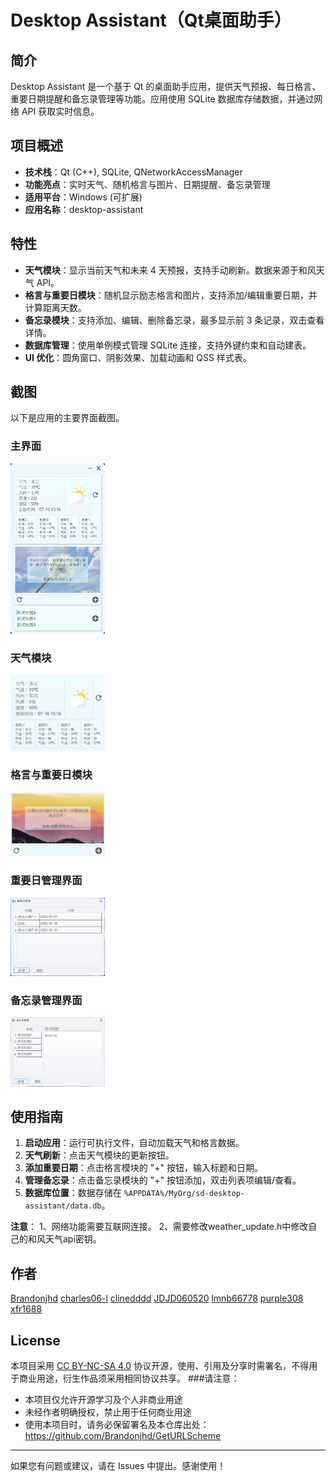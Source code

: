 # Desktop Assistant（Qt桌面助手）

## 简介
Desktop Assistant 是一个基于 Qt 的桌面助手应用，提供天气预报、每日格言、重要日期提醒和备忘录管理等功能。应用使用 SQLite 数据库存储数据，并通过网络 API 获取实时信息。

## 项目概述
- **技术栈**：Qt (C++), SQLite, QNetworkAccessManager
- **功能亮点**：实时天气、随机格言与图片、日期提醒、备忘录管理
- **适用平台**：Windows (可扩展)
- **应用名称**：desktop-assistant

## 特性
- **天气模块**：显示当前天气和未来 4 天预报，支持手动刷新。数据来源于和风天气 API。
- **格言与重要日模块**：随机显示励志格言和图片，支持添加/编辑重要日期，并计算距离天数。
- **备忘录模块**：支持添加、编辑、删除备忘录，最多显示前 3 条记录，双击查看详情。
- **数据库管理**：使用单例模式管理 SQLite 连接，支持外键约束和自动建表。
- **UI 优化**：圆角窗口、阴影效果、加载动画和 QSS 样式表。

## 截图
以下是应用的主要界面截图。

### 主界面
<img src="images/main_interface.png" alt="主界面图片" width="30%">

### 天气模块
<img src="images/weather_module.gif" alt="天气模块图片" width="30%">

### 格言与重要日模块
<img src="images/tips_important_day_module.gif" alt="格言重要日模块图片" width="30%">

### 重要日管理界面
<img src="images/important_day_module.png" alt="备忘录管理界面图片" width="30%">

### 备忘录管理界面
<img src="images/memo_module.png" alt="备忘录管理界面" width="30%">

## 使用指南
1. **启动应用**：运行可执行文件，自动加载天气和格言数据。
2. **天气刷新**：点击天气模块的更新按钮。
3. **添加重要日期**：点击格言模块的 "+" 按钮，输入标题和日期。
4. **管理备忘录**：点击备忘录模块的 "+" 按钮添加，双击列表项编辑/查看。
5. **数据库位置**：数据存储在 `%APPDATA%/MyOrg/sd-desktop-assistant/data.db`。

**注意**：
1、网络功能需要互联网连接。
2、需要修改weather_update.h中修改自己的和风天气api密钥。

## 作者
[Brandonjhd](https://github.com/Brandonjhd)
[charles06-l](https://github.com/charles06-l)
[clinedddd](https://github.com/clinedddd)
[JDJD060520](https://github.com/JDJD060520)
[lmnb66778](https://github.com/lmnb66778)
[purple308](https://github.com/purple308)
[xfr1688](https://github.com/xfr1688)

## License
本项目采用 [CC BY-NC-SA 4.0](https://creativecommons.org/licenses/by-nc-sa/4.0/deed.zh) 协议开源，使用、引用及分享时需署名，不得用于商业用途，衍生作品须采用相同协议共享。
###请注意：
- 本项目仅允许开源学习及个人非商业用途
- 未经作者明确授权，禁止用于任何商业用途
- 使用本项目时，请务必保留署名及本仓库出处：https://github.com/Brandonjhd/GetURLScheme

---

如果您有问题或建议，请在 Issues 中提出。感谢使用！
